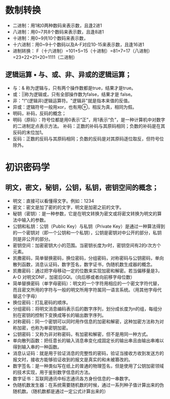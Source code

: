 # 数制转换
- 二进制：用1和0两种数码来表示数，且逢2进1
- 八进制：用0~7共8个数码来表示数，且逢8进1
- 十进制：用0~9共10个数码来表示数，
- 十六进制：用0~9十个数码以及A-F对应10-15来表示数，且逢16进1
- 进制转换： F（十六进制）=101+5=15（十进制）=81+7=17（八进制）=23+22+21+20=1111（二进制）

## 逻辑运算 •	与、或、非、异或的逻辑运算；

- 与：& 称为逻辑与，只有两个操作数都是true，结果才是true。
- 或：||称为逻辑或，只有全部操作数为false，结果才是 false。
- 非："!"(逻辑非)逻辑运算符。"逻辑非"就是指本来值的反值。
- 异或：逻辑符号一般用xor，也有用⊕，相反为真，相同为假。
- 明码，补码，反码的概念；
- 明码（原码）：符号位都是用0表示“正”，用1表示“负”，是一种计算机中对数字的二进制定点表示方法。 补码：正数的补码与其原码相同；负数的补码是在其反码的末位加1。
- 反码：正数的反码与其原码相同；负数的反码是对其原码逐位取反，但符号位除外。

# 初识密码学
## 明文，密文，秘钥，公钥，私钥，密钥空间的概念；
- 明文：直接可以看懂得文字。例如：1234
- 密文：密文是加了密的的文字，明文是加密之前的文字。
- 秘钥（密钥）：是一种参数，它是在明文转换为密文或将密文转换为明文的算法中输入的参数。
- 公钥和私钥：公钥（Public Key）与私钥（Private Key）是通过一种算法得到的一个密钥对（即一个公钥和一个私钥），公钥是密钥对中公开的部分，私钥则是非公开的部分。
- 密钥空间：加密密钥大小的范围。当密钥长度为r时，密钥空间有2的r次方个元素。
- 凯撒密码，简单替换密码，换位密码，分组密码，对称密码与公钥密码，单向散列函数，消息认证码，数字签名，数字证书，伪随机数生成器的概念。
- 凯撒密码：通过把字母移动一定的位数来实现加密和解密。若当偏移量是3，A-D 对明文DNF，加密后GQI。（向后移或者向前移字母位数）
- 简单替换密码（单字母密码）：明文的一个字符用相应的一个密文字符代替，而且密文所用的字符与一般的明文所用字符属同一语言系统。（用其他字母代替这个字母）
- 换位密码：打乱密码的顺序。
- 分组密码：将明文消息编码表示后的数字序列，划分成长度为n的组，每组分别在密钥的控制下变换成等长的输出数字序列。
- 对称密码：同一个密钥可以同时用作信息的加密和解密，这种加密方法称为对称加密，也称为单密钥加密。
- 公钥密码：又称为非对称密码，有加密和解密，但不是用同一种方式。
- 单向散列函数：把任意长的输入消息串变化成固定长的输出串且由输出串难以得到输入串的一种函数。
- 消息认证码：就是用于验证消息的完整性的密码，验证当接收方收到发送方的报文时，接收方能够验证收到的报文是真实的和未被篡改的。
- 数字签名：是一种类似写在纸上的普通的物理签名，但是使用了公钥加密领域的技术实现，用于鉴别数字信息的方法。
- 数字证书：互联网通讯中标志通讯各方身份信息的一串数字。
- 伪随机数发生器：在系统需要随机数的时候，通过一系列种子值计算出来的伪随机数。（随机数都是通过一定公式计算出来的）
